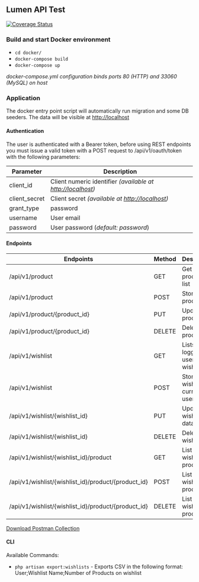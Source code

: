 ## Lumen API Test

[![Coverage Status](https://coveralls.io/repos/github/mattiabasone/lumen-api-test/badge.svg)](https://coveralls.io/github/mattiabasone/lumen-api-test)

### Build and start Docker environment

- `cd docker/`
- `docker-compose build`
- `docker-compose up`

*docker-compose.yml configuration binds ports 80 (HTTP) and 33060 (MySQL) on host*

### Application

The docker entry point script will automatically run migration and some DB seeders.
The data will be visible at [http://localhost](http://localhost)

#### Authentication

The user is authenticated with a Bearer token, before using REST endpoints you must issue a valid 
token with a POST request to /api/v1/oauth/token with the following parameters:

| Parameter | Description |
| --------- | ----------- |
| client_id | Client numeric identifier *(available at [http://localhost](http://localhost))* |
| client_secret | Client secret *(available at [http://localhost](http://localhost))* |
| grant_type | password |
| username | User email |
| password | User password (*default: password*)

#### Endpoints

| Endpoints | Method | Description |
| --------- | ------ | ----------- |
| /api/v1/product | GET | Get products list |
| /api/v1/product | POST | Store new product |
| /api/v1/product/{product_id} | PUT | Updates a product |
| /api/v1/product/{product_id} | DELETE | Delete a product |
| /api/v1/wishlist | GET | Lists logged in user wishlists |
| /api/v1/wishlist | POST | Store new wishlist for current user |
| /api/v1/wishlist/{wishlist_id} | PUT | Updates wishlist data |
| /api/v1/wishlist/{wishlist_id} | DELETE | Delete wishlist |
| /api/v1/wishlist/{wishlist_id}/product | GET | List all wishlist products |
| /api/v1/wishlist/{wishlist_id}/product/{product_id} | POST | List all wishlist products |
| /api/v1/wishlist/{wishlist_id}/product/{product_id} | DELETE | List all wishlist products |

[Download Postman Collection](./resources/LumenApiTest.postman_collection.json)

#### CLI

Available Commands:

- `php artisan export:wishlists` - Exports CSV in the following format: User;Wishlist Name;Number of Products on wishlist

